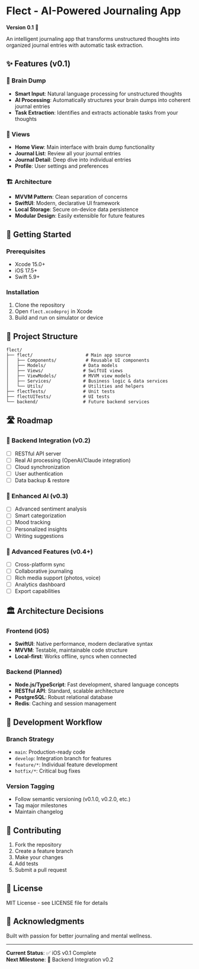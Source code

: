 # Flect - AI-Powered Journaling App

**Version 0.1** 🎉

An intelligent journaling app that transforms unstructured thoughts into organized journal entries with automatic task extraction.

## ✨ Features (v0.1)

### 📝 Brain Dump
- **Smart Input**: Natural language processing for unstructured thoughts
- **AI Processing**: Automatically structures your brain dumps into coherent journal entries
- **Task Extraction**: Identifies and extracts actionable tasks from your thoughts

### 📱 Views
- **Home View**: Main interface with brain dump functionality
- **Journal List**: Review all your journal entries
- **Journal Detail**: Deep dive into individual entries
- **Profile**: User settings and preferences

### 🏗️ Architecture
- **MVVM Pattern**: Clean separation of concerns
- **SwiftUI**: Modern, declarative UI framework
- **Local Storage**: Secure on-device data persistence
- **Modular Design**: Easily extensible for future features

## 🚀 Getting Started

### Prerequisites
- Xcode 15.0+
- iOS 17.5+
- Swift 5.9+

### Installation
1. Clone the repository
2. Open `flect.xcodeproj` in Xcode
3. Build and run on simulator or device

## 📁 Project Structure

```
flect/
├── flect/                    # Main app source
│   ├── Components/           # Reusable UI components
│   ├── Models/              # Data models
│   ├── Views/               # SwiftUI views
│   ├── ViewModels/          # MVVM view models
│   ├── Services/            # Business logic & data services
│   └── Utils/               # Utilities and helpers
├── flectTests/              # Unit tests
├── flectUITests/            # UI tests
└── backend/                 # Future backend services
```

## 🛣️ Roadmap

### 🔄 Backend Integration (v0.2)
- [ ] RESTful API server
- [ ] Real AI processing (OpenAI/Claude integration)
- [ ] Cloud synchronization
- [ ] User authentication
- [ ] Data backup & restore

### 🧠 Enhanced AI (v0.3)
- [ ] Advanced sentiment analysis
- [ ] Smart categorization
- [ ] Mood tracking
- [ ] Personalized insights
- [ ] Writing suggestions

### 🔧 Advanced Features (v0.4+)
- [ ] Cross-platform sync
- [ ] Collaborative journaling
- [ ] Rich media support (photos, voice)
- [ ] Analytics dashboard
- [ ] Export capabilities

## 🏛️ Architecture Decisions

### Frontend (iOS)
- **SwiftUI**: Native performance, modern declarative syntax
- **MVVM**: Testable, maintainable code structure
- **Local-first**: Works offline, syncs when connected

### Backend (Planned)
- **Node.js/TypeScript**: Fast development, shared language concepts
- **RESTful API**: Standard, scalable architecture
- **PostgreSQL**: Robust relational database
- **Redis**: Caching and session management

## 🔄 Development Workflow

### Branch Strategy
- `main`: Production-ready code
- `develop`: Integration branch for features
- `feature/*`: Individual feature development
- `hotfix/*`: Critical bug fixes

### Version Tagging
- Follow semantic versioning (v0.1.0, v0.2.0, etc.)
- Tag major milestones
- Maintain changelog

## 🤝 Contributing

1. Fork the repository
2. Create a feature branch
3. Make your changes
4. Add tests
5. Submit a pull request

## 📝 License

MIT License - see LICENSE file for details

## 🙏 Acknowledgments

Built with passion for better journaling and mental wellness.

---

**Current Status**: ✅ iOS v0.1 Complete  
**Next Milestone**: 🔄 Backend Integration v0.2 